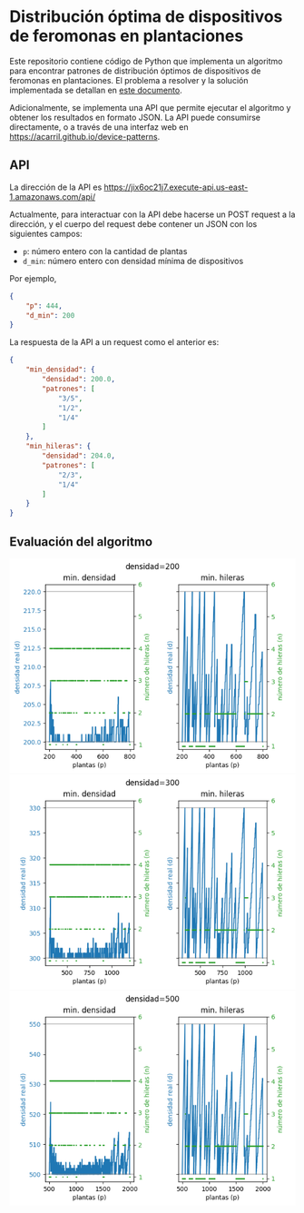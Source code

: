 # Distribución óptima de dispositivos de feromonas en plantaciones

Este repositorio contiene código de Python que implementa un algoritmo para encontrar patrones de distribución óptimos de dispositivos de feromonas en plantaciones.
El problema a resolver y la solución implementada se detallan en [este documento](./device_patterns.ipynb).

Adicionalmente, se implementa una API que permite ejecutar el algoritmo y obtener los resultados en formato JSON. La API puede consumirse directamente, o a través de una interfaz web en https://acarril.github.io/device-patterns.

## API

La dirección de la API es https://jix6oc21j7.execute-api.us-east-1.amazonaws.com/api/

Actualmente, para interactuar con la API debe hacerse un POST request a la dirección, y el cuerpo del request debe contener un JSON con los siguientes campos:
- `p`: número entero con la cantidad de plantas
- `d_min`: número entero con densidad mínima de dispositivos

Por ejemplo,
```json
{
    "p": 444,
    "d_min": 200
}
```

La respuesta de la API a un request como el anterior es:
```json
{
    "min_densidad": {
        "densidad": 200.0,
        "patrones": [
            "3/5",
            "1/2",
            "1/4"
        ]
    },
    "min_hileras": {
        "densidad": 204.0,
        "patrones": [
            "2/3",
            "1/4"
        ]
    }
}
```


## Evaluación del algoritmo

![image](./assets/algo_eval_dmin_200.png)
![image](./assets/algo_eval_dmin_300.png)
![image](./assets/algo_eval_dmin_500.png)
